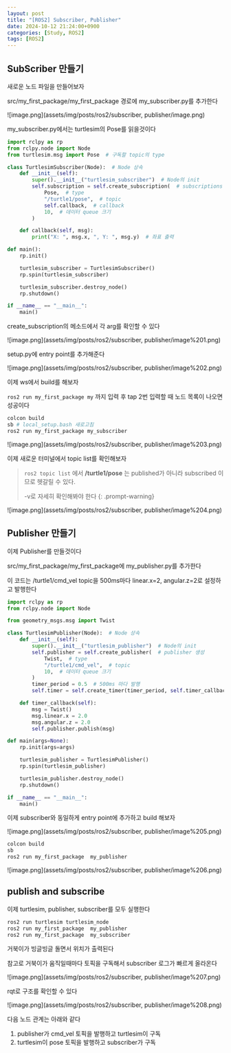 ```yaml
---
layout: post
title: "[ROS2] Subscriber, Publisher"
date: 2024-10-12 21:24:00+0900
categories: [Study, ROS2]
tags: [ROS2]
---
```


## SubScriber 만들기

새로운 노드 파일을 만들어보자

src/my_first_package/my_first_package 경로에 my_subscriber.py를 추가한다

![image.png](assets/img/posts/ros2/subscriber, publisher/image.png)

my_subscriber.py에서는 turtlesim의 Pose를 읽을것이다

```python
import rclpy as rp
from rclpy.node import Node
from turtlesim.msg import Pose  # 구독할 topic의 type

class TurtlesimSubscriber(Node):  # Node 상속
    def __init__(self):
        super().__init__("turtlesim_subscriber")  # Node의 init
        self.subscription = self.create_subscription(  # subscriptions 생성
            Pose,  # type
            "/turtle1/pose",  # topic
            self.callback,  # callback
            10,  # 데이터 queue 크기
        )

    def callback(self, msg):
        print("X: ", msg.x, ", Y: ", msg.y)  # 좌표 출력

def main():
    rp.init()

    turtlesim_subscriber = TurtlesimSubscriber()
    rp.spin(turtlesim_subscriber)

    turtlesim_subscriber.destroy_node()
    rp.shutdown()

if __name__ == "__main__":
    main()

```

create_subscription의 메소드에서 각 arg를 확인할 수 있다

![image.png](assets/img/posts/ros2/subscriber, publisher/image%201.png)

setup.py에 entry point를 추가해준다

![image.png](assets/img/posts/ros2/subscriber, publisher/image%202.png)

이제 ws에서 build를 해보자

`ros2 run my_first_package my` 까지 입력 후 tap 2번 입력할 때 노드 목록이 나오면 성공이다

```bash
colcon build
sb # local_setup.bash 새로고침
ros2 run my_first_package my_subscriber
```

![image.png](assets/img/posts/ros2/subscriber, publisher/image%203.png)

이제 새로운 터미널에서 topic list를 확인해보자

> `ros2 topic list` 에서 **/turtle1/pose** 는 published가 아니라 subscribed 이므로 헷갈릴 수 있다.
>
> -v로 자세히 확인해봐야 한다
> {: .prompt-warning}

![image.png](assets/img/posts/ros2/subscriber, publisher/image%204.png)

## Publisher 만들기

이제 Publisher를 만들것이다

src/my_first_package/my_first_package에 my_publisher.py를 추가한다

이 코드는 /turtle1/cmd_vel topic을 500ms마다 linear.x=2, angular.z=2로 설정하고 발행한다

```python
import rclpy as rp
from rclpy.node import Node

from geometry_msgs.msg import Twist

class TurtlesimPublisher(Node):  # Node 상속
    def __init__(self):
        super().__init__("turtlesim_publisher")  # Node의 init
        self.publisher = self.create_publisher(  # publisher 생성
            Twist,  # type
            "/turtle1/cmd_vel",  # topic
            10,  # 데이터 queue 크기
        )
        timer_period = 0.5  # 500ms 마다 발행
        self.timer = self.create_timer(timer_period, self.timer_callback)

    def timer_callback(self):
        msg = Twist()
        msg.linear.x = 2.0
        msg.angular.z = 2.0
        self.publisher.publish(msg)

def main(args=None):
    rp.init(args=args)

    turtlesim_publisher = TurtlesimPublisher()
    rp.spin(turtlesim_publisher)

    turtlesim_publisher.destroy_node()
    rp.shutdown()

if __name__ == "__main__":
    main()
```

이제 subscriber와 동일하게 entry point에 추가하고 build 해보자

![image.png](assets/img/posts/ros2/subscriber, publisher/image%205.png)

```bash
colcon build
sb
ros2 run my_first_package  my_publisher
```

![image.png](assets/img/posts/ros2/subscriber, publisher/image%206.png)

## publish and subscribe

이제 turtlesim, publisher, subscriber를 모두 실행한다

```bash
ros2 run turtlesim turtlesim_node
ros2 run my_first_package  my_publisher
ros2 run my_first_package  my_subscriber
```

거북이가 빙글빙글 돌면서 위치가 출력된다

참고로 거북이가 움직일때마다 토픽을 구독해서 subscriber 로그가 빠르게 올라온다

![image.png](assets/img/posts/ros2/subscriber, publisher/image%207.png)

rqt로 구조를 확인할 수 있다

![image.png](assets/img/posts/ros2/subscriber, publisher/image%208.png)

다음 노드 관계는 아래와 같다

1. publisher가 cmd_vel 토픽을 발행하고 turtlesim이 구독
2. turtlesim이 pose 토픽을 발행하고 subscriber가 구독
